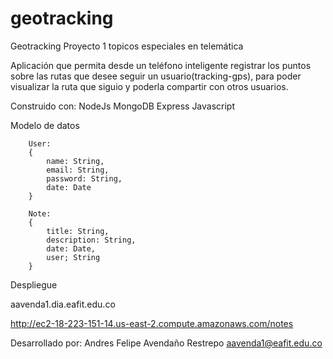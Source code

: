 # geotracking
Geotracking
Proyecto 1 topicos especiales en telemática

Aplicación que permita desde un teléfono inteligente registrar los puntos sobre las rutas que desee seguir un usuario(tracking-gps), para poder visualizar la ruta que siguio y poderla compartir con otros usuarios.

Construido con:
    NodeJs 
    MongoDB 
    Express 
    Javascript

Modelo de datos
    
        User:
        {
            name: String,
            email: String,
            password: String,
            date: Date
        }

        Note:
        {
            title: String,
            description: String,
            date: Date,
            user; String
        }

Despliegue

aavenda1.dia.eafit.edu.co

http://ec2-18-223-151-14.us-east-2.compute.amazonaws.com/notes

Desarrollado por:
    Andres Felipe Avendaño Restrepo 
    aavenda1@eafit.edu.co
